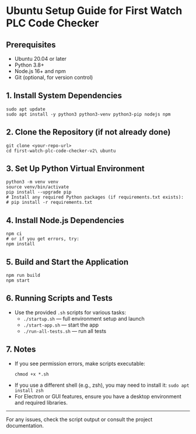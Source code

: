 # Ubuntu Setup Guide for First Watch PLC Code Checker

## Prerequisites
- Ubuntu 20.04 or later
- Python 3.8+
- Node.js 16+ and npm
- Git (optional, for version control)

## 1. Install System Dependencies
```
sudo apt update
sudo apt install -y python3 python3-venv python3-pip nodejs npm
```

## 2. Clone the Repository (if not already done)
```
git clone <your-repo-url>
cd first-watch-plc-code-checker-v2\ ubuntu
```

## 3. Set Up Python Virtual Environment
```np
python3 -m venv venv
source venv/bin/activate
pip install --upgrade pip
# Install any required Python packages (if requirements.txt exists):
# pip install -r requirements.txt
```

## 4. Install Node.js Dependencies
```
npm ci
# or if you get errors, try:
npm install
```

## 5. Build and Start the Application
```
npm run build
npm start
```

## 6. Running Scripts and Tests
- Use the provided `.sh` scripts for various tasks:
  - `./startup.sh` — full environment setup and launch
  - `./start-app.sh` — start the app
  - `./run-all-tests.sh` — run all tests

## 7. Notes
- If you see permission errors, make scripts executable:
  ```
  chmod +x *.sh
  ```
- If you use a different shell (e.g., zsh), you may need to install it: `sudo apt install zsh`
- For Electron or GUI features, ensure you have a desktop environment and required libraries.

---
For any issues, check the script output or consult the project documentation.
